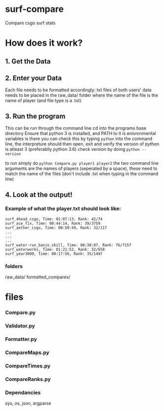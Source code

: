 # surf-compare
Compare csgo surf stats

# How does it work?
## 1. Get the Data
## 2. Enter your Data
Each file needs to be formatted accordingly:
  txt files of both users' data needs to be placed in the raw_data/ folder
where the name of the file is the name of player (and file type is a .txt)
## 3. Run the program
This can be run through the command line
cd into the programs base directory
Ensure that python 3 is installed, and PATH to it is enivronmental variables is there
  you can check this by typing ```python``` into the command line, the interpreture should then open,
  exit and verify the version of python is atleast 3 (preferablly python 3.6) check version by doing ```python --version```
  
to run simply do  ```python Compare.py player1 player2```
the two command line arguments are the names of players (seperated by a space),
these need to match the name of the files (don't include .txt when typing in the command line) 
## 4. Look at the output!


### Example of what the player.txt should look like:
  ```
  surf_4head_csgo, Time: 01:07:13, Rank: 42/74
  surf_ace_fix, Time: 00:44:14, Rank: 39/3759
  surf_aether_csgo, Time: 00:50:49, Rank: 32/117
  ...
  ...
  ... 
  surf_water-run_banjo_skill, Time: 00:38:87, Rank: 76/7157
  surf_waterworks, Time: 01:21:52, Rank: 32/658
  surf_year3000, Time: 00:17:56, Rank: 35/1497
  ```
  
### folders ###
raw_data/
formatted_compares/


# files
### Compare.py
### Validator.py
### Formatter.py
### CompareMaps.py
### CompareTimes.py
### CompareRanks.py

### Dependancies
sys, os, json, argparse

